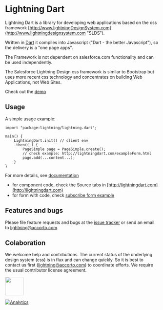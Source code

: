 # Lightning Dart

Lightning Dart is a library for developing web applications based on the css framework
[http://www.lightningDesignSystem.com](http://www.lightningdesignsystem.com "SLDS").

Written in [Dart](https://www.dartlang.org "Dart Language") it compiles into Javascript ("Dart - the better Javascript"), so the delivery is a "one page apps".
 
The Framework is not dependent on salesforce.com functionality and can be used independently.

The Salesforce Lightning Design css framework is similar to Bootstrap but uses more recent css technology and concentrates on building Web Applications, not Web Sites. 

Check out the [demo](http://lightningdart.com)


## Usage

A simple usage example:

    import "package:lightning/lightning.dart";

    main() {
        LightningDart.init() // client env
        .then((_) {
            PageSimple page = PageSimple.create();
            // check example: http://lightningdart.com/exampleForm.html
            page.add(...content...);
        }
    }
    
For more details, see [documentation](http://lightning.accorto.com) 
- for component code, check the Source tabs in [http://lightningdart.com](http://lightningdart.com)
- for form with code, check [subscribe form example](http://lightningdart.com/exampleForm.html) 


## Features and bugs

Please file feature requests and bugs at the [issue tracker](http://lightning.accorto.com) or send an email to lightning@accorto.com.



## Colaboration

We welcome help and contributions.  The current status of the underlying design system (css) is in flux and can change quickly. 
So it is best to contact us first (lightning@accorto.com) to coordinate efforts. 
We require the usual contributor license agreement.

<img src="http://lightningdart.com/LightningDartLogo.svg" width="60"/>

[![Analytics](https://ga-beacon.appspot.com/UA-32129178-8/lightningdart/readme?pixel)](https://github.com/igrigorik/ga-beacon)
